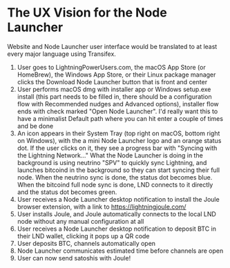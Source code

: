 # The UX Vision for the Node Launcher

Website and Node Launcher user interface would be translated to at least every 
major language using Transifex.

1. User goes to LightningPowerUsers.com, the macOS App Store (or HomeBrew), the
Windows App Store, or their Linux package manager clicks the Download Node 
Launcher button that is front and center
2. User performs macOS dmg with installer app or Windows setup.exe install 
(this part needs to be filled in, there should be a configuration flow with 
Recommended nudges and Advanced options), installer flow ends with check marked 
"Open Node Launcher". I'd really want this to have a minimalist Default path 
where you can hit enter a couple of times and be done
3. An icon appears in their System Tray (top right on macOS, bottom right on 
Windows), with the a mini Node Launcher logo and an orange status dot. If the 
user clicks on it, they see a progress bar with "Syncing with the Lightning 
Network..." What the Node Launcher is doing in the background is using neutrino 
"SPV" to quickly sync Lightning, and launches bitcoind in the background so 
they can start syncing their full node. When the neutrino sync is done, the 
status dot becomes blue. When the bitcoind full node sync is done, LND connects 
to it directly and the status dot becomes green.
4. User receives a Node Launcher desktop notification to install the Joule 
browser extension, with a link to https://lightningjoule.com/
5. User installs Joule, and Joule automatically connects to the local LND node 
without any manual configuration at all
6. User receives a Node Launcher desktop notification to deposit BTC in their 
LND wallet, clicking it pops up a QR code  
7. User deposits BTC, channels automatically open
8. Node Launcher communicates estimated time before channels are open
9. User can now send satoshis with Joule!